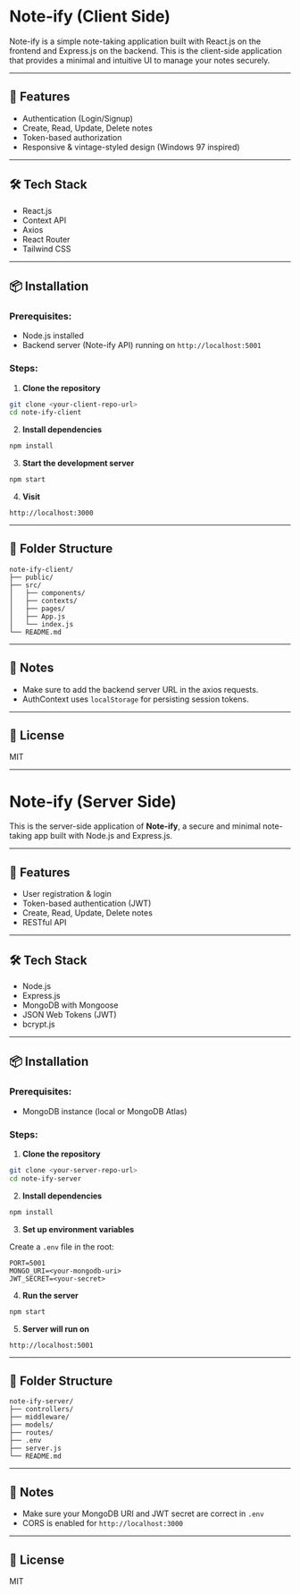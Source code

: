 # Note-ify (Client Side)

Note-ify is a simple note-taking application built with React.js on the frontend and Express.js on the backend. This is the client-side application that provides a minimal and intuitive UI to manage your notes securely.

---

## 🚀 Features

- Authentication (Login/Signup)
- Create, Read, Update, Delete notes
- Token-based authorization
- Responsive & vintage-styled design (Windows 97 inspired)

---

## 🛠️ Tech Stack

- React.js
- Context API
- Axios
- React Router
- Tailwind CSS

---

## 📦 Installation

### Prerequisites:

- Node.js installed
- Backend server (Note-ify API) running on `http://localhost:5001`

### Steps:

1. **Clone the repository**
```bash
git clone <your-client-repo-url>
cd note-ify-client
```

2. **Install dependencies**
```bash
npm install
```

3. **Start the development server**
```bash
npm start
```

4. **Visit**
```
http://localhost:3000
```

---

## 📁 Folder Structure

```
note-ify-client/
├── public/
├── src/
│   ├── components/
│   ├── contexts/
│   ├── pages/
│   ├── App.js
│   └── index.js
└── README.md
```

---

## 📌 Notes

- Make sure to add the backend server URL in the axios requests.
- AuthContext uses `localStorage` for persisting session tokens.

---

## 📄 License

MIT

---

# Note-ify (Server Side)

This is the server-side application of **Note-ify**, a secure and minimal note-taking app built with Node.js and Express.js.

---

## 🚀 Features

- User registration & login
- Token-based authentication (JWT)
- Create, Read, Update, Delete notes
- RESTful API

---

## 🛠️ Tech Stack

- Node.js
- Express.js
- MongoDB with Mongoose
- JSON Web Tokens (JWT)
- bcrypt.js

---

## 📦 Installation

### Prerequisites:

- MongoDB instance (local or MongoDB Atlas)

### Steps:

1. **Clone the repository**
```bash
git clone <your-server-repo-url>
cd note-ify-server
```

2. **Install dependencies**
```bash
npm install
```

3. **Set up environment variables**

Create a `.env` file in the root:
```env
PORT=5001
MONGO_URI=<your-mongodb-uri>
JWT_SECRET=<your-secret>
```

4. **Run the server**
```bash
npm start
```

5. **Server will run on**
```
http://localhost:5001
```

---

## 📁 Folder Structure

```
note-ify-server/
├── controllers/
├── middleware/
├── models/
├── routes/
├── .env
├── server.js
└── README.md
```

---

## 📌 Notes

- Make sure your MongoDB URI and JWT secret are correct in `.env`
- CORS is enabled for `http://localhost:3000`

---

## 📄 License

MIT